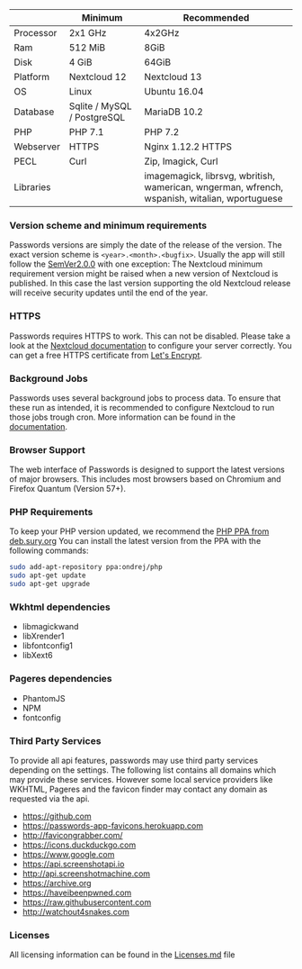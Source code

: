 |  | Minimum | Recommended |
| --- | --- | --- |
| Processor | 2x1 GHz      | 4x2GHz |
| Ram       | 512 MiB      | 8GiB |
| Disk      | 4 GiB        | 64GiB |
| Platform  | Nextcloud 12 | Nextcloud 13 |
| OS        | Linux        | Ubuntu 16.04 |
| Database  | Sqlite / MySQL / PostgreSQL | MariaDB 10.2 |
| PHP       | PHP 7.1 | PHP 7.2 |
| Webserver | HTTPS   | Nginx 1.12.2 HTTPS |
| PECL      | Curl    | Zip, Imagick, Curl |
| Libraries |         | imagemagick, librsvg, wbritish, wamerican, wngerman, wfrench, wspanish, witalian, wportuguese |

### Version scheme and minimum requirements
Passwords versions are simply the date of the release of the version.
The exact version scheme is `<year>.<month>.<bugfix>`.
Usually the app will still follow the [SemVer2.0.0](https://semver.org/spec/v2.0.0.html) with one exception:
The Nextcloud minimum requirement version might be raised when a new version of Nextcloud is published.
In this case the last version supporting the old Nextcloud release will receive security updates until the end of the year.

### HTTPS
Passwords requires HTTPS to work. This can not be disabled.
Please take a look at the [Nextcloud documentation](https://docs.nextcloud.com/server/12/admin_manual/configuration_server/harden_server.html#use-https) to configure your server correctly.
You can get a free HTTPS certificate from [Let's Encrypt](https://letsencrypt.org/getting-started/).

### Background Jobs
Passwords uses several background jobs to process data.
To ensure that these run as intended, it is recommended to configure Nextcloud to run those jobs trough cron.
More information can be found in the [documentation](https://docs.nextcloud.com/server/12/go.php?to=admin-background-jobs).

### Browser Support
The web interface of Passwords is designed to support the latest versions of major browsers.
This includes most browsers based on Chromium and Firefox Quantum (Version 57+).

### PHP Requirements
To keep your PHP version updated, we recommend the [PHP PPA from deb.sury.org](https://deb.sury.org/#php-packages)
You can install the latest version from the PPA with the following commands:
```bash
sudo add-apt-repository ppa:ondrej/php
sudo apt-get update
sudo apt-get upgrade
```

### Wkhtml dependencies
- libmagickwand
- libXrender1
- libfontconfig1
- libXext6

### Pageres dependencies
- PhantomJS 
- NPM 
- fontconfig

### Third Party Services
To provide all api features, passwords may use third party services depending on the settings.
The following list contains all domains which may provide these services.
However some local service providers like WKHTML, Pageres and the favicon finder may contact any domain as requested via the api.

- https://github.com
- https://passwords-app-favicons.herokuapp.com
- http://favicongrabber.com/
- https://icons.duckduckgo.com
- https://www.google.com
- https://api.screenshotapi.io
- http://api.screenshotmachine.com
- https://archive.org
- https://haveibeenpwned.com
- https://raw.githubusercontent.com
- http://watchout4snakes.com

### Licenses
All licensing information can be found in the [Licenses.md](https://github.com/marius-wieschollek/passwords/blob/master/Licenses.md) file